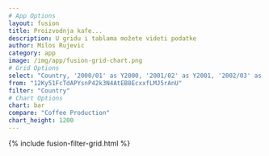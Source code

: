 ```yaml
---
# App Options
layout: fusion
title: Proizvodnja kafe...
description: U gridu i tablama možete videti podatke
author: Milos Rujevic
category: app
image: /img/app/fusion-grid-chart.png
# Grid Options
select: "Country, '2000/01' as Y2000, '2001/02' as Y2001, '2002/03' as Y2002, '2003/04' as Y2003, '2004/05' as Y2004, '2005/06' as Y2005, '2006/07' as Y2006, '2007/08' as Y2007, '2008/09' as Y2008"
from: "12Ky51FcTdAPYsnP42k3N4AtEB8EcxxfLMJ5rAnU"
filter: "Country"
# Chart Options
chart: bar
compare: "Coffee Production"
chart_height: 1200
---
```


{% include fusion-filter-grid.html %}
